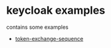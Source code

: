 # keycloak examples

contains some examples
* [token-exchange-sequence](token-exchange-sequence/README.md)